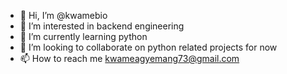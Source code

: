 - 👋 Hi, I’m @kwamebio
- 👀 I’m interested in backend engineering
- 🌱 I’m currently learning python
- 💞️ I’m looking to collaborate on python related projects for now
- 📫 How to reach me kwameagyemang73@gmail.com

<!---
kwamebio/kwamebio is a ✨ special ✨ repository because its `README.md` (this file) appears on your GitHub profile.
You can click the Preview link to take a look at your changes.
--->
